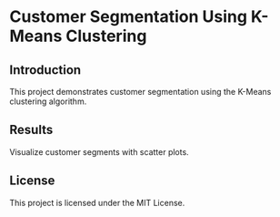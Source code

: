 # Customer Segmentation Using K-Means Clustering

## Introduction

This project demonstrates customer segmentation using the K-Means clustering algorithm.

## Results

Visualize customer segments with scatter plots.

## License

This project is licensed under the MIT License.
